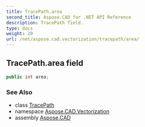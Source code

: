 ```yaml
---
title: TracePath.area
second_title: Aspose.CAD for .NET API Reference
description: TracePath field. 
type: docs
weight: 20
url: /net/aspose.cad.vectorization/tracepath/area/
---
```

## TracePath.area field

```csharp
public int area;
```

### See Also

* class [TracePath](../)
* namespace [Aspose.CAD.Vectorization](../../tracepath/)
* assembly [Aspose.CAD](../../../)


